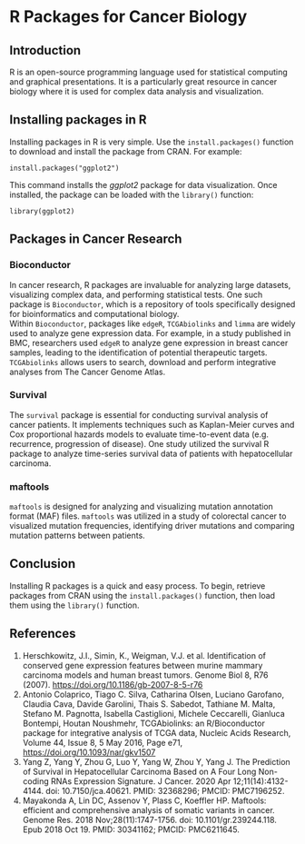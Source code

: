 # R Packages for Cancer Biology
## Introduction
R is an open-source programming language used for statistical computing and graphical presentations. It is a particularly great resource in cancer biology
where it is used for complex data analysis and visualization. 

## Installing packages in R
Installing packages in R is very simple. Use the `install.packages()` function to download and install the package from CRAN. For example:

`install.packages("ggplot2") `

This command installs the _ggplot2_ package for data visualization. Once installed, the package can be loaded with the `library()` function:

`library(ggplot2)`

## Packages in Cancer Research
### Bioconductor
In cancer research, R packages are invaluable for analyzing large datasets, visualizing complex data, and performing statistical tests. 
One such package is `Bioconductor`, which is a repository of tools specifically designed for bioinformatics and computational biology.  
Within `Bioconductor`, packages like `edgeR`, `TCGAbiolinks` and `limma` are widely used to analyze gene expression data. For example, in a study published in BMC, researchers used `edgeR` to analyze gene expression in breast cancer samples, leading to the identification of potential therapeutic targets. `TCGAbiolinks` allows users to search, download and perform integrative analyses from The Cancer Genome Atlas. 

### Survival
The `survival` package is essential for conducting survival analysis of cancer patients. It implements techniques such as Kaplan-Meier curves and Cox proportional hazards models to evaluate time-to-event data (e.g. recurrence, progression of disease). One study utilized the survival R package to analyze time-series survival data of patients with hepatocellular carcinoma. 

### maftools
`maftools` is designed for analyzing and visualizing mutation annotation format (MAF) files. `maftools` was utilized in a study of colorectal cancer to visualized mutation frequencies, identifying driver mutations and comparing mutation patterns between patients.


## Conclusion
Installing R packages is a quick and easy process. To begin, retrieve packages from CRAN using the `install.packages()` function, then load them using the `library()` function.

## References
1. Herschkowitz, J.I., Simin, K., Weigman, V.J. et al. Identification of conserved gene expression features between murine mammary carcinoma models and human breast tumors. Genome Biol 8, R76 (2007). https://doi.org/10.1186/gb-2007-8-5-r76
2. Antonio Colaprico, Tiago C. Silva, Catharina Olsen, Luciano Garofano, Claudia Cava, Davide Garolini, Thais S. Sabedot, Tathiane M. Malta, Stefano M. Pagnotta, Isabella Castiglioni, Michele Ceccarelli, Gianluca Bontempi, Houtan Noushmehr, TCGAbiolinks: an R/Bioconductor package for integrative analysis of TCGA data, Nucleic Acids Research, Volume 44, Issue 8, 5 May 2016, Page e71, https://doi.org/10.1093/nar/gkv1507 
3. Yang Z, Yang Y, Zhou G, Luo Y, Yang W, Zhou Y, Yang J. The Prediction of Survival in Hepatocellular Carcinoma Based on A Four Long Non-coding RNAs Expression Signature. J Cancer. 2020 Apr 12;11(14):4132-4144. doi: 10.7150/jca.40621. PMID: 32368296; PMCID: PMC7196252.
4. Mayakonda A, Lin DC, Assenov Y, Plass C, Koeffler HP. Maftools: efficient and comprehensive analysis of somatic variants in cancer. Genome Res. 2018 Nov;28(11):1747-1756. doi: 10.1101/gr.239244.118. Epub 2018 Oct 19. PMID: 30341162; PMCID: PMC6211645.




